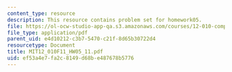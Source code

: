 ```yaml
---
content_type: resource
description: This resource contains problem set for homework05.
file: https://ol-ocw-studio-app-qa.s3.amazonaws.com/courses/12-010-computational-methods-of-scientific-programming-fall-2011/ef53a4e7fa2c8149d68be487678b5776_MIT12_010F11_HW05_11.pdf
file_type: application/pdf
parent_uid: e4d10212-c3b7-5470-c21f-8d65b30722d4
resourcetype: Document
title: MIT12_010F11_HW05_11.pdf
uid: ef53a4e7-fa2c-8149-d68b-e487678b5776
---
```

